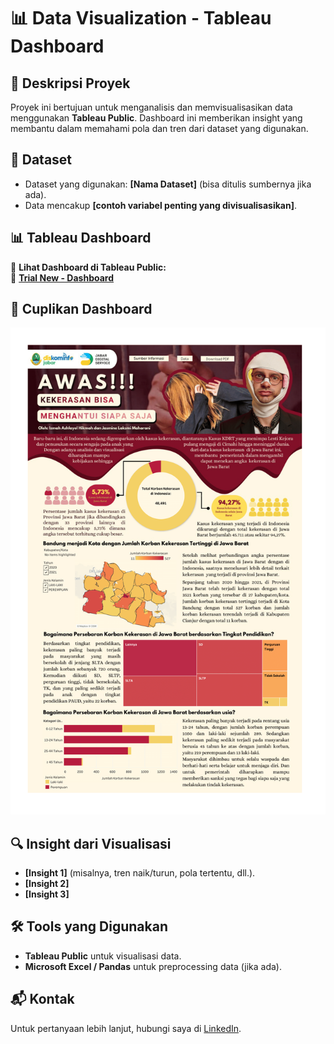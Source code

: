 # 📊 Data Visualization - Tableau Dashboard  

## 📌 Deskripsi Proyek  
Proyek ini bertujuan untuk menganalisis dan memvisualisasikan data menggunakan **Tableau Public**. Dashboard ini memberikan insight yang membantu dalam memahami pola dan tren dari dataset yang digunakan.

## 📂 Dataset  
- Dataset yang digunakan: **[Nama Dataset]** (bisa ditulis sumbernya jika ada).  
- Data mencakup **[contoh variabel penting yang divisualisasikan]**.  

## 📊 Tableau Dashboard  
📌 **Lihat Dashboard di Tableau Public:**  
🔗 **[Trial New - Dashboard](https://public.tableau.com/app/profile/jasmeenmhrn/viz/trialnew_16672035663940/Dashboard)**  

## 📸 Cuplikan Dashboard  
![Dashboard Preview](dashboard_screenshot.png)  

## 🔍 Insight dari Visualisasi  
- **[Insight 1]** (misalnya, tren naik/turun, pola tertentu, dll.).  
- **[Insight 2]**  
- **[Insight 3]**  

## 🛠 Tools yang Digunakan  
- **Tableau Public** untuk visualisasi data.  
- **Microsoft Excel / Pandas** untuk preprocessing data (jika ada).  

## 📬 Kontak  
Untuk pertanyaan lebih lanjut, hubungi saya di [LinkedIn](https://www.linkedin.com/in/izmah-ashfayel-hikmah).  
